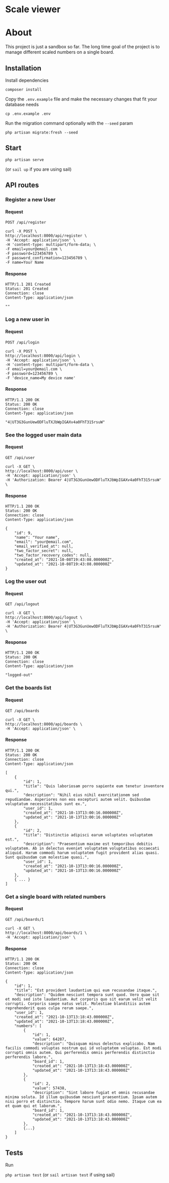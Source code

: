 # Scale viewer

# About

This project is just a sandbox so far. The long time goal of the project is to manage different scaled numbers on a
single board.

## Installation

Install dependencies

`composer install`

Copy the `.env.example` file and make the necessary changes that fit your database needs

`cp .env.example .env`

Run the migration command optionally with the `--seed` param

`php artisan migrate:fresh --seed`

## Start

`php artisan serve`

(or `sail up` if you are using sail)

## API routes

### Register a new User

#### Request

`POST /api/register`

    curl -X POST \
    http://localhost:8000/api/register \
    -H 'Accept: application/json' \
    -H 'content-type: multipart/form-data; \
    -F email=your@email.com \
    -F password=123456789 \
    -F password_confirmation=123456789 \
    -F name=Your Name

#### Response

    HTTP/1.1 201 Created
    Status: 201 Created
    Connection: close
    Content-Type: application/json

    ""

### Log a new user in

#### Request

`POST /api/login`

    curl -X POST \
    http://localhost:8000/api/login \
    -H 'Accept: application/json' \
    -H 'content-type: multipart/form-data \
    -F email=your@email.com \
    -F password=123456789 \
    -F 'device_name=My device name'

#### Response

    HTTP/1.1 200 OK
    Status: 200 OK
    Connection: close
    Content-Type: application/json

    "4|UT3G3GunUewODFluTXJbWpIGAXv4a0FhT315rsuW"

### See the logged user main data

#### Request

`GET /api/user`

    curl -X GET \
    http://localhost:8000/api/user \
    -H 'Accept: application/json' \
    -H 'Authorization: Bearer 4|UT3G3GunUewODFluTXJbWpIGAXv4a0FhT315rsuW' \

#### Response

    HTTP/1.1 200 OK
    Status: 200 OK
    Connection: close
    Content-Type: application/json

    {
        "id": 9,
        "name": "Your name",
        "email": "your@email.com",
        "email_verified_at": null,
        "two_factor_secret": null,
        "two_factor_recovery_codes": null,
        "created_at": "2021-10-08T19:43:08.000000Z",
        "updated_at": "2021-10-08T19:43:08.000000Z"
    }

### Log the user out

#### Request

`GET /api/logout`

    curl -X GET \
    http://localhost:8000/api/logout \
    -H 'Accept: application/json' \
    -H 'Authorization: Bearer 4|UT3G3GunUewODFluTXJbWpIGAXv4a0FhT315rsuW' \

#### Response

    HTTP/1.1 200 OK
    Status: 200 OK
    Connection: close
    Content-Type: application/json

    "logged-out"

### Get the boards list

#### Request

`GET /api/boards`

    curl -X GET \
    http://localhost:8000/api/boards \
    -H 'Accept: application/json' \

#### Response

    HTTP/1.1 200 OK
    Status: 200 OK
    Connection: close
    Content-Type: application/json

    [
        {
            "id": 1,
            "title": "Quis laboriosam porro sapiente eum tenetur inventore qui.",
            "description": "Nihil eius nihil exercitationem sed repudiandae. Asperiores non eos excepturi autem velit. Quibusdam voluptatum necessitatibus sunt ex.",
            "user_id": 1,
            "created_at": "2021-10-13T13:00:16.000000Z",
            "updated_at": "2021-10-13T13:00:16.000000Z"
        },
        {
            "id": 2,
            "title": "Distinctio adipisci earum voluptates voluptatem est.",
            "description": "Praesentium maxime est temporibus debitis voluptatem. Ab in delectus eveniet voluptatem voluptatibus occaecati aliquid. Harum commodi harum voluptatem fugit provident alias quasi. Sunt quibusdam cum molestiae quasi.",
            "user_id": 1,
            "created_at": "2021-10-13T13:00:16.000000Z",
            "updated_at": "2021-10-13T13:00:16.000000Z"
        },
        { ... }
    ]

### Get a single board with related numbers

#### Request

`GET /api/boards/1`

    curl -X GET \
    http://localhost:8000/api/boards/1 \
    -H 'Accept: application/json' \

#### Response

    HTTP/1.1 200 OK
    Status: 200 OK
    Connection: close
    Content-Type: application/json

    {
        "id": 1,
        "title": "Est provident laudantium qui eum recusandae itaque.",
        "description": "Quidem nesciunt tempora sunt quod. Vero quae sit et modi sed iste laudantium. Aut corporis quo sit earum velit velit corrupti. Corporis saepe natus velit. Molestiae blanditiis autem reprehenderit quas culpa rerum saepe.",
        "user_id": 1,
        "created_at": "2021-10-13T13:18:43.000000Z",
        "updated_at": "2021-10-13T13:18:43.000000Z",
        "numbers": [
            {
                "id": 1,
                "value": 64287,
                "description": "Quisquam minus delectus explicabo. Nam facilis commodi voluptas nostrum qui id voluptatem voluptas. Est modi corrupti omnis autem. Qui perferendis omnis perferendis distinctio perferendis labore.",
                "board_id": 1,
                "created_at": "2021-10-13T13:18:43.000000Z",
                "updated_at": "2021-10-13T13:18:43.000000Z"
            },
            {
                "id": 2,
                "value": 57438,
                "description": "Sint labore fugiat et omnis recusandae minima soluta. Id illum quibusdam nesciunt praesentium. Ipsam autem nisi porro et distinctio. Tempore harum sunt odio nemo. Itaque cum ea et quam qui et laborum.",
                "board_id": 1,
                "created_at": "2021-10-13T13:18:43.000000Z",
                "updated_at": "2021-10-13T13:18:43.000000Z"
            },
            {...}
        ]
    }

## Tests

Run

`php artisan test` (or `sail artisan test` if using sail)
